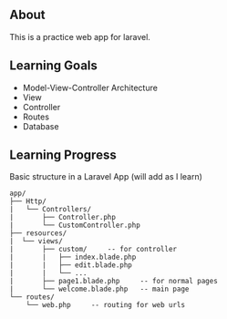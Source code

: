 ## About

This is a practice web app for laravel.

## Learning Goals
- Model-View-Controller Architecture
- View
- Controller
- Routes
- Database



## Learning Progress
Basic structure in a Laravel App (will add as I learn)
```
app/
├── Http/
|   └── Controllers/
|       ├── Controller.php
|       └── CustomController.php
├── resources/
|  └── views/
|       ├── custom/     -- for controller
|       |   ├── index.blade.php
|       |   ├── edit.blade.php
|       |   └── ...
|       ├── page1.blade.php     -- for normal pages
|       └── welcome.blade.php   -- main page
└── routes/
    └── web.php     -- routing for web urls
```

